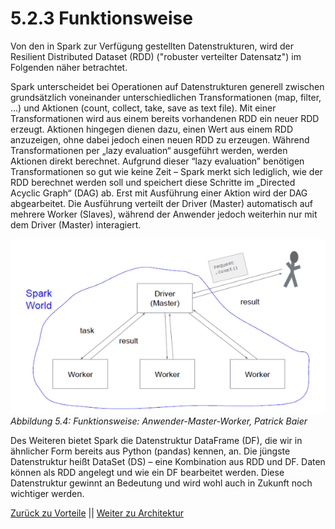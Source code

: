 # 5.2.3 Funktionsweise

Von den in Spark zur Verfügung gestellten Datenstrukturen, wird der Resilient Distributed Dataset (RDD) ("robuster verteilter Datensatz") im Folgenden näher betrachtet.

Spark unterscheidet bei Operationen auf Datenstrukturen generell zwischen grundsätzlich voneinander unterschiedlichen Transformationen (map, filter, ...) und Aktionen (count, collect, take, save as text file). Mit einer Transformationen wird aus einem bereits vorhandenen RDD ein neuer RDD erzeugt. Aktionen hingegen dienen dazu, einen Wert aus einem RDD anzuzeigen, ohne dabei jedoch einen neuen RDD zu erzeugen. Während Transformationen per „lazy evaluation“ ausgeführt werden, werden Aktionen direkt berechnet. Aufgrund dieser “lazy evaluation” benötigen Transformationen so gut wie keine Zeit – Spark merkt sich lediglich, wie der RDD berechnet werden soll und speichert diese Schritte im „Directed Acyclic Graph“ (DAG) ab. Erst mit Ausführung einer Aktion wird der DAG abgearbeitet. Die Ausführung verteilt der Driver (Master) automatisch auf mehrere Worker (Slaves), während der Anwender jedoch weiterhin nur mit dem Driver (Master) interagiert.

![Funktionsweise: Anwender, Master, Worker](../images/5_8.png)<br>
*Abbildung 5.4: Funktionsweise: Anwender-Master-Worker, Patrick Baier*

Des Weiteren bietet Spark die Datenstruktur DataFrame (DF), die wir in ähnlicher Form bereits aus Python (pandas) kennen, an. Die jüngste Datenstruktur heißt DataSet (DS) – eine Kombination aus RDD und DF. Daten können als RDD angelegt und wie ein DF bearbeitet werden. Diese Datenstruktur gewinnt an Bedeutung und wird wohl auch in Zukunft noch wichtiger werden.

[Zurück zu Vorteile](./5_2_2_Vorteile.md) || [Weiter zu Architektur](./5_2_4_Architektur.md)
